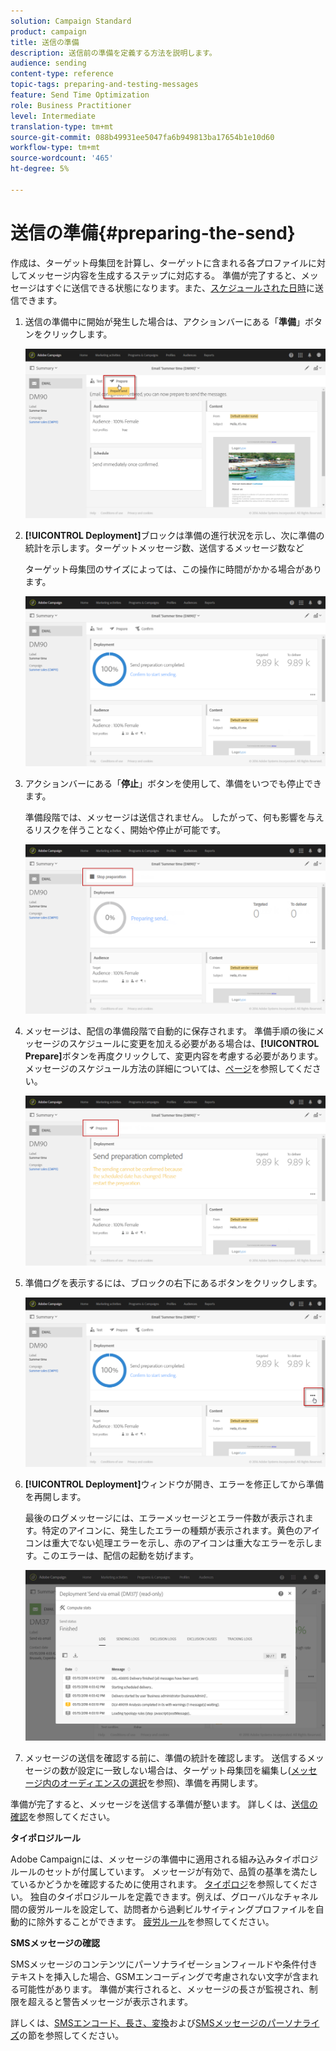 ```yaml
---
solution: Campaign Standard
product: campaign
title: 送信の準備
description: 送信前の準備を定義する方法を説明します。
audience: sending
content-type: reference
topic-tags: preparing-and-testing-messages
feature: Send Time Optimization
role: Business Practitioner
level: Intermediate
translation-type: tm+mt
source-git-commit: 088b49931ee5047fa6b949813ba17654b1e10d60
workflow-type: tm+mt
source-wordcount: '465'
ht-degree: 5%

---
```



# 送信の準備{#preparing-the-send}

作成は、ターゲット母集団を計算し、ターゲットに含まれる各プロファイルに対してメッセージ内容を生成するステップに対応する。 準備が完了すると、メッセージはすぐに送信できる状態になります。また、[スケジュールされた日時](../../sending/using/about-scheduling-messages.md)に送信できます。

1. 送信の準備中に開始が発生した場合は、アクションバーにある「**準備**」ボタンをクリックします。

   ![](assets/preparing_delivery_2.png)

1. **[!UICONTROL Deployment]**&#x200B;ブロックは準備の進行状況を示し、次に準備の統計を示します。ターゲットメッセージ数、送信するメッセージ数など

   ターゲット母集団のサイズによっては、この操作に時間がかかる場合があります。

   ![](assets/preparing_delivery.png)

1. アクションバーにある「**停止**」ボタンを使用して、準備をいつでも停止できます。

   準備段階では、メッセージは送信されません。 したがって、何も影響を与えるリスクを伴うことなく、開始や停止が可能です。

   ![](assets/preparing_delivery_6.png)

1. メッセージは、配信の準備段階で自動的に保存されます。 準備手順の後にメッセージのスケジュールに変更を加える必要がある場合は、**[!UICONTROL Prepare]**&#x200B;ボタンを再度クリックして、変更内容を考慮する必要があります。 メッセージのスケジュール方法の詳細については、[ページ](../../sending/using/about-scheduling-messages.md)を参照してください。

   ![](assets/preparing_delivery_5.png)

1. 準備ログを表示するには、ブロックの右下にあるボタンをクリックします。

   ![](assets/preparing_delivery_4.png)

1. **[!UICONTROL Deployment]**&#x200B;ウィンドウが開き、エラーを修正してから準備を再開します。

   最後のログメッセージには、エラーメッセージとエラー件数が表示されます。特定のアイコンに、発生したエラーの種類が表示されます。黄色のアイコンは重大でない処理エラーを示し、赤のアイコンは重大なエラーを示します。このエラーは、配信の起動を妨げます。

   ![](assets/preparing_delivery_3.png)

1. メッセージの送信を確認する前に、準備の統計を確認します。 送信するメッセージの数が設定に一致しない場合は、ターゲット母集団を編集し([メッセージ内のオーディエンスの選択](../../audiences/using/selecting-an-audience-in-a-message.md)を参照)、準備を再開します。

準備が完了すると、メッセージを送信する準備が整います。 詳しくは、[送信の確認](../../sending/using/confirming-the-send.md)を参照してください。

**タイポロジルール**

Adobe Campaignには、メッセージの準備中に適用される組み込みタイポロジルールのセットが付属しています。 メッセージが有効で、品質の基準を満たしているかどうかを確認するために使用されます。 [タイポロジ](../../sending/using/about-typology-rules.md)を参照してください。 独自のタイポロジルールを定義できます。例えば、グローバルなチャネル間の疲労ルールを設定して、訪問者から過剰ビルサイティングプロファイルを自動的に除外することができます。 [疲労ルール](../../sending/using/fatigue-rules.md)を参照してください。

**SMSメッセージの確認**

SMSメッセージのコンテンツにパーソナライゼーションフィールドや条件付きテキストを挿入した場合、GSMエンコーディングで考慮されない文字が含まれる可能性があります。 準備が実行されると、メッセージの長さが監視され、制限を超えると警告メッセージが表示されます。

詳しくは、[SMSエンコード、長さ、変換](../../administration/using/configuring-sms-channel.md#sms-encoding--length-and-transliteration)および[SMSメッセージのパーソナライズ](../../channels/using/personalizing-sms-messages.md)の節を参照してください。
